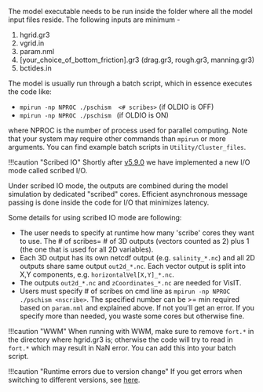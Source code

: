 The model executable needs to be run inside the folder where all the model input files reside. The following inputs are minimum - 

1. hgrid.gr3
2. vgrid.in
3. param.nml
4. [your_choice_of_bottom_friction].gr3 (drag.gr3, rough.gr3, manning.gr3)
5. bctides.in

The model is usually run through a batch script, which in essence executes the code like:

- `mpirun -np NPROC ./pschism  <# scribes>`  (if OLDIO is OFF)
- `mpirun -np NPROC ./pschism ` (if OLDIO is ON)

where NPROC is the number of process used for parallel computing. Note that your system may require 
 other commands than `mpirun` or more arguments. You can find example batch scripts in `Utility/Cluster_files`.

!!!caution "Scribed IO"
    Shortly after [v5.9.0](https://github.com/schism-dev/schism/commit/8efc374) we have implemented a new I/O mode called scribed I/O. 
    
Under scribed IO mode, the outputs are combined during the model simulation by dedicated "scribed" cores. Efficient asynchronous message passing is done inside the code for I/O that minimizes latency.

Some details for using scribed IO mode are following:
    
- The user needs to specify at runtime how many 'scribe' cores they want to use. The # of scribes= # of 3D outputs (vectors counted as 2) plus 1 (the one that is used for all 2D variables).
- Each 3D output has its own netcdf output (e.g. `salinity_*.nc`) and all 2D outputs share same output `out2d_*.nc`. Each vector output is split into X,Y components, e.g. `horizontalVel[X,Y]_*.nc`.
- The outputs `out2d_*.nc` and `zCoordinates_*.nc` are needed for VisIT. 
- Users must specify # of scribes on cmd line as `mpirun -np NPROC ./pschism <nscribe>`. The specified number can be >= min required based on `param.nml` and explained above. If not you'll get an error. If you specify more than needed, you waste some cores but otherwise fine.

!!!caution "WWM"
    When running with WWM, make sure to remove `fort.*` in the directory where hgrid.gr3 is; otherwise the code will try to read in `fort.*` which may result in NaN error. You can add this into your batch script.

!!!caution "Runtime errors due to version change"
    If you get errors when switching to different versions, see [here](https://schism-dev.github.io/schism/master/changelog.html).
